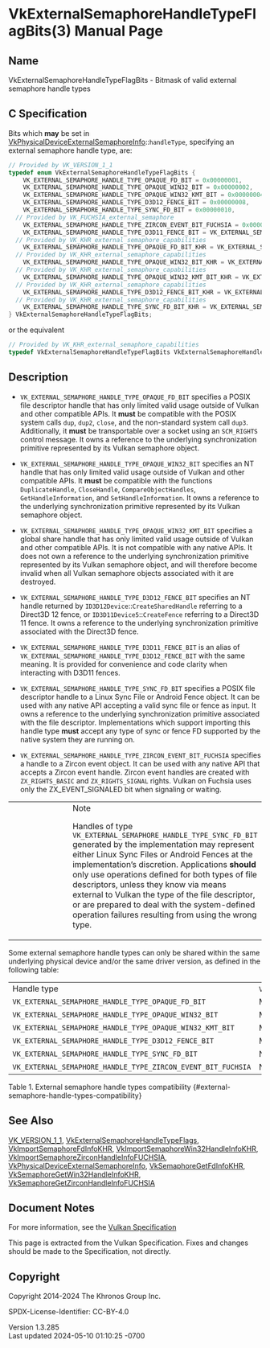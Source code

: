 # VkExternalSemaphoreHandleTypeFlagBits(3) Manual Page

## Name

VkExternalSemaphoreHandleTypeFlagBits - Bitmask of valid external
semaphore handle types



## <a href="#_c_specification" class="anchor"></a>C Specification

Bits which **may** be set in
[VkPhysicalDeviceExternalSemaphoreInfo](https://registry.khronos.org/vulkan/specs/1.3-extensions/man/html/VkPhysicalDeviceExternalSemaphoreInfo.html)::`handleType`,
specifying an external semaphore handle type, are:

``` c
// Provided by VK_VERSION_1_1
typedef enum VkExternalSemaphoreHandleTypeFlagBits {
    VK_EXTERNAL_SEMAPHORE_HANDLE_TYPE_OPAQUE_FD_BIT = 0x00000001,
    VK_EXTERNAL_SEMAPHORE_HANDLE_TYPE_OPAQUE_WIN32_BIT = 0x00000002,
    VK_EXTERNAL_SEMAPHORE_HANDLE_TYPE_OPAQUE_WIN32_KMT_BIT = 0x00000004,
    VK_EXTERNAL_SEMAPHORE_HANDLE_TYPE_D3D12_FENCE_BIT = 0x00000008,
    VK_EXTERNAL_SEMAPHORE_HANDLE_TYPE_SYNC_FD_BIT = 0x00000010,
  // Provided by VK_FUCHSIA_external_semaphore
    VK_EXTERNAL_SEMAPHORE_HANDLE_TYPE_ZIRCON_EVENT_BIT_FUCHSIA = 0x00000080,
    VK_EXTERNAL_SEMAPHORE_HANDLE_TYPE_D3D11_FENCE_BIT = VK_EXTERNAL_SEMAPHORE_HANDLE_TYPE_D3D12_FENCE_BIT,
  // Provided by VK_KHR_external_semaphore_capabilities
    VK_EXTERNAL_SEMAPHORE_HANDLE_TYPE_OPAQUE_FD_BIT_KHR = VK_EXTERNAL_SEMAPHORE_HANDLE_TYPE_OPAQUE_FD_BIT,
  // Provided by VK_KHR_external_semaphore_capabilities
    VK_EXTERNAL_SEMAPHORE_HANDLE_TYPE_OPAQUE_WIN32_BIT_KHR = VK_EXTERNAL_SEMAPHORE_HANDLE_TYPE_OPAQUE_WIN32_BIT,
  // Provided by VK_KHR_external_semaphore_capabilities
    VK_EXTERNAL_SEMAPHORE_HANDLE_TYPE_OPAQUE_WIN32_KMT_BIT_KHR = VK_EXTERNAL_SEMAPHORE_HANDLE_TYPE_OPAQUE_WIN32_KMT_BIT,
  // Provided by VK_KHR_external_semaphore_capabilities
    VK_EXTERNAL_SEMAPHORE_HANDLE_TYPE_D3D12_FENCE_BIT_KHR = VK_EXTERNAL_SEMAPHORE_HANDLE_TYPE_D3D12_FENCE_BIT,
  // Provided by VK_KHR_external_semaphore_capabilities
    VK_EXTERNAL_SEMAPHORE_HANDLE_TYPE_SYNC_FD_BIT_KHR = VK_EXTERNAL_SEMAPHORE_HANDLE_TYPE_SYNC_FD_BIT,
} VkExternalSemaphoreHandleTypeFlagBits;
```

or the equivalent

``` c
// Provided by VK_KHR_external_semaphore_capabilities
typedef VkExternalSemaphoreHandleTypeFlagBits VkExternalSemaphoreHandleTypeFlagBitsKHR;
```

## <a href="#_description" class="anchor"></a>Description

- `VK_EXTERNAL_SEMAPHORE_HANDLE_TYPE_OPAQUE_FD_BIT` specifies a POSIX
  file descriptor handle that has only limited valid usage outside of
  Vulkan and other compatible APIs. It **must** be compatible with the
  POSIX system calls `dup`, `dup2`, `close`, and the non-standard system
  call `dup3`. Additionally, it **must** be transportable over a socket
  using an `SCM_RIGHTS` control message. It owns a reference to the
  underlying synchronization primitive represented by its Vulkan
  semaphore object.

- `VK_EXTERNAL_SEMAPHORE_HANDLE_TYPE_OPAQUE_WIN32_BIT` specifies an NT
  handle that has only limited valid usage outside of Vulkan and other
  compatible APIs. It **must** be compatible with the functions
  `DuplicateHandle`, `CloseHandle`, `CompareObjectHandles`,
  `GetHandleInformation`, and `SetHandleInformation`. It owns a
  reference to the underlying synchronization primitive represented by
  its Vulkan semaphore object.

- `VK_EXTERNAL_SEMAPHORE_HANDLE_TYPE_OPAQUE_WIN32_KMT_BIT` specifies a
  global share handle that has only limited valid usage outside of
  Vulkan and other compatible APIs. It is not compatible with any native
  APIs. It does not own a reference to the underlying synchronization
  primitive represented by its Vulkan semaphore object, and will
  therefore become invalid when all Vulkan semaphore objects associated
  with it are destroyed.

- `VK_EXTERNAL_SEMAPHORE_HANDLE_TYPE_D3D12_FENCE_BIT` specifies an NT
  handle returned by `ID3D12Device`::`CreateSharedHandle` referring to a
  Direct3D 12 fence, or `ID3D11Device5`::`CreateFence` referring to a
  Direct3D 11 fence. It owns a reference to the underlying
  synchronization primitive associated with the Direct3D fence.

- `VK_EXTERNAL_SEMAPHORE_HANDLE_TYPE_D3D11_FENCE_BIT` is an alias of
  `VK_EXTERNAL_SEMAPHORE_HANDLE_TYPE_D3D12_FENCE_BIT` with the same
  meaning. It is provided for convenience and code clarity when
  interacting with D3D11 fences.

- `VK_EXTERNAL_SEMAPHORE_HANDLE_TYPE_SYNC_FD_BIT` specifies a POSIX file
  descriptor handle to a Linux Sync File or Android Fence object. It can
  be used with any native API accepting a valid sync file or fence as
  input. It owns a reference to the underlying synchronization primitive
  associated with the file descriptor. Implementations which support
  importing this handle type **must** accept any type of sync or fence
  FD supported by the native system they are running on.

- `VK_EXTERNAL_SEMAPHORE_HANDLE_TYPE_ZIRCON_EVENT_BIT_FUCHSIA` specifies
  a handle to a Zircon event object. It can be used with any native API
  that accepts a Zircon event handle. Zircon event handles are created
  with `ZX_RIGHTS_BASIC` and `ZX_RIGHTS_SIGNAL` rights. Vulkan on
  Fuchsia uses only the ZX_EVENT_SIGNALED bit when signaling or waiting.

<table>
<colgroup>
<col style="width: 50%" />
<col style="width: 50%" />
</colgroup>
<tbody>
<tr class="odd">
<td class="icon"><em></em></td>
<td class="content">Note
<p>Handles of type
<code>VK_EXTERNAL_SEMAPHORE_HANDLE_TYPE_SYNC_FD_BIT</code> generated by
the implementation may represent either Linux Sync Files or Android
Fences at the implementation’s discretion. Applications
<strong>should</strong> only use operations defined for both types of
file descriptors, unless they know via means external to Vulkan the type
of the file descriptor, or are prepared to deal with the system-defined
operation failures resulting from using the wrong type.</p></td>
</tr>
</tbody>
</table>

Some external semaphore handle types can only be shared within the same
underlying physical device and/or the same driver version, as defined in
the following table:

|                                                              |                                              |                                              |
|--------------------------------------------------------------|----------------------------------------------|----------------------------------------------|
| Handle type                                                  | `VkPhysicalDeviceIDProperties`::`driverUUID` | `VkPhysicalDeviceIDProperties`::`deviceUUID` |
| `VK_EXTERNAL_SEMAPHORE_HANDLE_TYPE_OPAQUE_FD_BIT`            | Must match                                   | Must match                                   |
| `VK_EXTERNAL_SEMAPHORE_HANDLE_TYPE_OPAQUE_WIN32_BIT`         | Must match                                   | Must match                                   |
| `VK_EXTERNAL_SEMAPHORE_HANDLE_TYPE_OPAQUE_WIN32_KMT_BIT`     | Must match                                   | Must match                                   |
| `VK_EXTERNAL_SEMAPHORE_HANDLE_TYPE_D3D12_FENCE_BIT`          | Must match                                   | Must match                                   |
| `VK_EXTERNAL_SEMAPHORE_HANDLE_TYPE_SYNC_FD_BIT`              | No restriction                               | No restriction                               |
| `VK_EXTERNAL_SEMAPHORE_HANDLE_TYPE_ZIRCON_EVENT_BIT_FUCHSIA` | No restriction                               | No restriction                               |

Table 1. External semaphore handle types compatibility
{#external-semaphore-handle-types-compatibility}

## <a href="#_see_also" class="anchor"></a>See Also

[VK_VERSION_1_1](https://registry.khronos.org/vulkan/specs/1.3-extensions/man/html/VK_VERSION_1_1.html),
[VkExternalSemaphoreHandleTypeFlags](https://registry.khronos.org/vulkan/specs/1.3-extensions/man/html/VkExternalSemaphoreHandleTypeFlags.html),
[VkImportSemaphoreFdInfoKHR](https://registry.khronos.org/vulkan/specs/1.3-extensions/man/html/VkImportSemaphoreFdInfoKHR.html),
[VkImportSemaphoreWin32HandleInfoKHR](https://registry.khronos.org/vulkan/specs/1.3-extensions/man/html/VkImportSemaphoreWin32HandleInfoKHR.html),
[VkImportSemaphoreZirconHandleInfoFUCHSIA](https://registry.khronos.org/vulkan/specs/1.3-extensions/man/html/VkImportSemaphoreZirconHandleInfoFUCHSIA.html),
[VkPhysicalDeviceExternalSemaphoreInfo](https://registry.khronos.org/vulkan/specs/1.3-extensions/man/html/VkPhysicalDeviceExternalSemaphoreInfo.html),
[VkSemaphoreGetFdInfoKHR](https://registry.khronos.org/vulkan/specs/1.3-extensions/man/html/VkSemaphoreGetFdInfoKHR.html),
[VkSemaphoreGetWin32HandleInfoKHR](https://registry.khronos.org/vulkan/specs/1.3-extensions/man/html/VkSemaphoreGetWin32HandleInfoKHR.html),
[VkSemaphoreGetZirconHandleInfoFUCHSIA](https://registry.khronos.org/vulkan/specs/1.3-extensions/man/html/VkSemaphoreGetZirconHandleInfoFUCHSIA.html)

## <a href="#_document_notes" class="anchor"></a>Document Notes

For more information, see the <a
href="https://registry.khronos.org/vulkan/specs/1.3-extensions/html/vkspec.html#VkExternalSemaphoreHandleTypeFlagBits"
target="_blank" rel="noopener">Vulkan Specification</a>

This page is extracted from the Vulkan Specification. Fixes and changes
should be made to the Specification, not directly.

## <a href="#_copyright" class="anchor"></a>Copyright

Copyright 2014-2024 The Khronos Group Inc.

SPDX-License-Identifier: CC-BY-4.0

Version 1.3.285  
Last updated 2024-05-10 01:10:25 -0700
